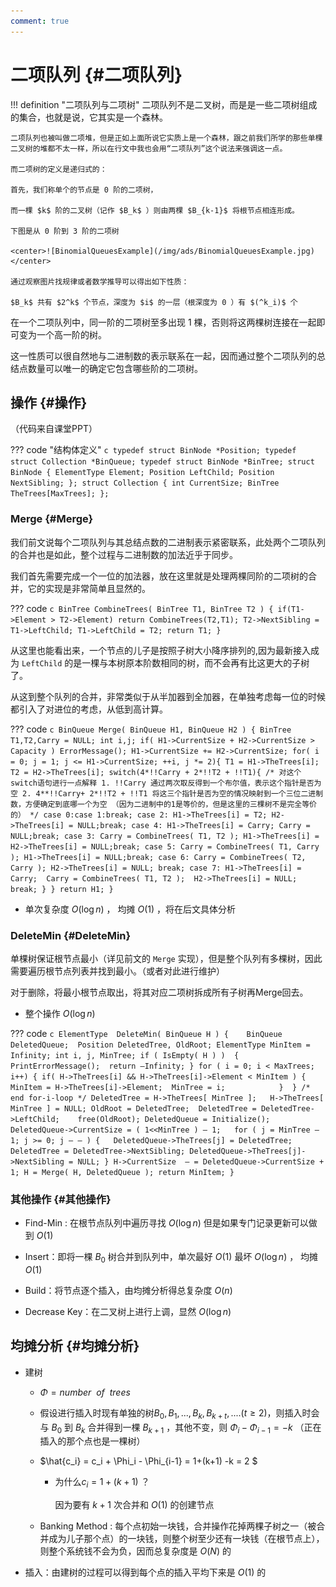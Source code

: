 ```yaml
---
comment: true
---
```


# 二项队列 {#二项队列}

!!! definition "二项队列与二项树"
	二项队列不是二叉树，而是是一些二项树组成的集合，也就是说，它其实是一个森林。

	二项队列也被叫做二项堆，但是正如上面所说它实质上是一个森林，跟之前我们所学的那些单棵二叉树的堆都不太一样，所以在行文中我也会用“二项队列”这个说法来强调这一点。

	而二项树的定义是递归式的：

	首先，我们称单个的节点是 0 阶的二项树，

	而一棵 $k$ 阶的二叉树（记作 $B_k$ ）则由两棵 $B_{k-1}$ 将根节点相连形成。

	下图是从 0 阶到 3 阶的二项树

	<center>![BinomialQueuesExample](/img/ads/BinomialQueuesExample.jpg)</center>
	
	通过观察图片找规律或者数学推导可以得出如下性质：

    $B_k$ 共有 $2^k$ 个节点，深度为 $i$ 的一层（根深度为 0 ）有 $(^k_i)$ 个

在一个二项队列中，同一阶的二项树至多出现 1 棵，否则将这两棵树连接在一起即可变为一个高一阶的树。

这一性质可以很自然地与二进制数的表示联系在一起，因而通过整个二项队列的总结点数量可以唯一的确定它包含哪些阶的二项树。

## 操作 {#操作}

（代码来自课堂PPT）

??? code "结构体定义"
	```c
	typedef struct BinNode *Position;
	typedef struct Collection *BinQueue;
	typedef struct BinNode *BinTree;
	struct BinNode
	{
		ElementType Element;
		Position LeftChild;
		Position NextSibling;
	};
	struct Collection
	{
		int CurrentSize;
		BinTree TheTrees[MaxTrees];
	};
	```

### Merge {#Merge}

我们前文说每个二项队列与其总结点数的二进制表示紧密联系，此处两个二项队列的合并也是如此，整个过程与二进制数的加法近乎于同步。

我们首先需要完成一个一位的加法器，放在这里就是处理两棵同阶的二项树的合并，它的实现是非常简单且显然的。

??? code
	```c
	BinTree CombineTrees( BinTree T1, BinTree T2 )
	{
		if(T1->Element > T2->Element) return CombineTrees(T2,T1);
		T2->NextSibling = T1->LeftChild;
		T1->LeftChild = T2;
		return T1;
	}
	```

从这里也能看出来，一个节点的儿子是按照子树大小降序排列的,因为最新接入成为 `LeftChild` 的是一棵与本树原本阶数相同的树，而不会再有比这更大的子树了。

从这到整个队列的合并，非常类似于从半加器到全加器，在单独考虑每一位的时候都引入了对进位的考虑，从低到高计算。

??? code
	```c
	BinQueue Merge( BinQueue H1, BinQueue H2 )
	{
		BinTree T1,T2,Carry = NULL;
		int i,j;
		if( H1->CurrentSize + H2->CurrentSize > Capacity ) ErrorMessage();
		H1->CurrentSize += H2->CurrentSize;
		for( i = 0; j = 1; j <= H1->CurrentSize; ++i, j *= 2){
			T1 = H1->TheTrees[i];
			T2 = H2->TheTrees[i];
			switch(4*!!Carry + 2*!!T2 + !!T1){
				/*
				对这个switch语句进行一点解释
				1. !!Carry
					通过两次取反得到一个布尔值，表示这个指针是否为空
				2. 4**!!Carry+ 2*!!T2 + !!T1
					将这三个指针是否为空的情况映射到一个三位二进制数，方便确定到底哪一个为空
					（因为二进制中的1是等价的，但是这里的三棵树不是完全等价的）
				*/
				case 0:case 1:break;
				case 2: H1->TheTrees[i] = T2;
						H2->TheTrees[i] = NULL;break;
				case 4: H1->TheTrees[i] = Carry;
						Carry = NULL;break;
				case 3: Carry = CombineTrees( T1, T2 );
						H1->TheTrees[i] = H2->TheTrees[i] = NULL;break;
				case 5: Carry = CombineTrees( T1, Carry );
						H1->TheTrees[i] = NULL;break;
				case 6: Carry = CombineTrees( T2, Carry );
						H2->TheTrees[i] = NULL; break;
				case 7: H1->TheTrees[i] = Carry; 
						Carry = CombineTrees( T1, T2 ); 
						H2->TheTrees[i] = NULL; break;
			}
		}
		return H1;
	}
	```  

- 单次复杂度 $O(\log n)$ ， 均摊 $O(1)$ ，将在后文具体分析
### DeleteMin {#DeleteMin}
单棵树保证根节点最小（详见前文的 `Merge` 实现），但是整个队列有多棵树，因此需要遍历根节点列表并找到最小。（或者对此进行维护）

对于删除，将最小根节点取出，将其对应二项树拆成所有子树再Merge回去。

- 整个操作 $O(\log n)$

??? code
	```c
    ElementType  DeleteMin( BinQueue H )
	{	
		BinQueue DeletedQueue; 
		Position DeletedTree, OldRoot;
		ElementType MinItem = Infinity;
		int i, j, MinTree;
		if ( IsEmpty( H ) )  {  PrintErrorMessage();  return –Infinity; }
		for ( i = 0; i < MaxTrees; i++) {
	    	if( H->TheTrees[i] && H->TheTrees[i]->Element < MinItem ) { 
				MinItem = H->TheTrees[i]->Element;  MinTree = i;    		} 
		} /* end for-i-loop */
		DeletedTree = H->TheTrees[ MinTree ];  
		H->TheTrees[ MinTree ] = NULL;
		OldRoot = DeletedTree; 
		DeletedTree = DeletedTree->LeftChild;   
		free(OldRoot);
		DeletedQueue = Initialize();    
		DeletedQueue->CurrentSize = ( 1<<MinTree ) – 1;  
		for ( j = MinTree – 1; j >= 0; j – – ) {  
            DeletedQueue->TheTrees[j] = DeletedTree;
            DeletedTree = DeletedTree->NextSibling;
            DeletedQueue->TheTrees[j]->NextSibling = NULL;
		}
		H->CurrentSize  – = DeletedQueue->CurrentSize + 1;
		H = Merge( H, DeletedQueue );
		return MinItem;
	}
	```

### 其他操作 {#其他操作}

- Find-Min : 在根节点队列中遍历寻找 $O(\log{n})$ 但是如果专门记录更新可以做到 $O(1)$

- Insert：即将一棵 $B_0$ 树合并到队列中，单次最好 $O(1)$ 最坏 $O(\log n)$ ， 均摊 $O(1)$

- Build：将节点逐个插入，由均摊分析得总复杂度 $O(n)$

- Decrease Key：在二叉树上进行上调，显然 $O(\log n)$

## 均摊分析 {#均摊分析}

  - 建树

    - $\Phi = number\ \ of\ \ trees$

    - 假设进行插入时现有单独的树$B_0,B_1,...,B_k, B_{k+t},....(t\ge 2)$，则插入时会与 $B_0$ 到 $B_k$ 合并得到一棵 $B_{k+1}$ ，其他不变，则 $\Phi_i - \Phi_{i-1} = -k$ （正在插入的那个点也是一棵树）

    - $\hat{c_i} = c_i + \Phi_i - \Phi_{i-1} = 1+(k+1) -k = 2 $

      - 为什么$c_i = 1 + (k+1)$ ？

        因为要有 $k+1$ 次合并和 $O(1)$ 的创建节点

    - Banking Method : 每个点初始一块钱，合并操作花掉两棵子树之一（被合并成为儿子那个点）的一块钱，则整个树至少还有一块钱（在根节点上），则整个系统钱不会为负，因而总复杂度是 $O(N)$ 的

  - 插入：由建树的过程可以得到每个点的插入平均下来是 $O(1)$ 的
